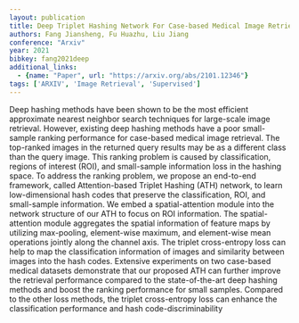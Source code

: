 ```yaml
---
layout: publication
title: Deep Triplet Hashing Network For Case-based Medical Image Retrieval
authors: Fang Jiansheng, Fu Huazhu, Liu Jiang
conference: "Arxiv"
year: 2021
bibkey: fang2021deep
additional_links:
  - {name: "Paper", url: "https://arxiv.org/abs/2101.12346"}
tags: ['ARXIV', 'Image Retrieval', 'Supervised']
---
```

Deep hashing methods have been shown to be the most efficient approximate
nearest neighbor search techniques for large-scale image retrieval. However,
existing deep hashing methods have a poor small-sample ranking performance for
case-based medical image retrieval. The top-ranked images in the returned query
results may be as a different class than the query image. This ranking problem
is caused by classification, regions of interest (ROI), and small-sample
information loss in the hashing space. To address the ranking problem, we
propose an end-to-end framework, called Attention-based Triplet Hashing (ATH)
network, to learn low-dimensional hash codes that preserve the classification,
ROI, and small-sample information. We embed a spatial-attention module into the
network structure of our ATH to focus on ROI information. The spatial-attention
module aggregates the spatial information of feature maps by utilizing
max-pooling, element-wise maximum, and element-wise mean operations jointly
along the channel axis. The triplet cross-entropy loss can help to map the
classification information of images and similarity between images into the
hash codes. Extensive experiments on two case-based medical datasets
demonstrate that our proposed ATH can further improve the retrieval performance
compared to the state-of-the-art deep hashing methods and boost the ranking
performance for small samples. Compared to the other loss methods, the triplet
cross-entropy loss can enhance the classification performance and hash
code-discriminability
